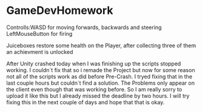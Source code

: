 # GameDevHomework


Controlls:WASD for moving forwards, backwards and steering
          LeftMouseButton for firing
          
Juiceboxes restore some health on the Player, after collecting three of them an achievment is unlocked

After Unity crashed today when I was finishing up the scripts stopped working. I couldn´t fix that so i remade the Project but now for some reason not all of the scripts work as did before Pre-Crash. I tryed fixing that in the last couple hours but couldn´t find a solution. The Problems only appear on the client even though that was working before. So I am really sorry to upload it like this but I already missed the deadline by two hours. I will try fixing this in the next couple of days and hope that that is okay.
